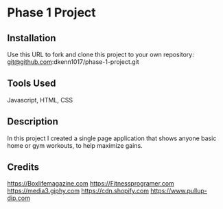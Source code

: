 # Phase 1 Project

## Installation
Use this URL to  fork and clone this project to your own repository: git@github.com:dkenn1017/phase-1-project.git

## Tools Used
Javascript, HTML, CSS

## Description
In this project I created a single page application that shows anyone basic home or gym workouts, to help maximize gains.

## Credits
https://Boxlifemagazine.com
https://Fitnessprogramer.com
https://media3.giphy.com
https://cdn.shopify.com
https://www.pullup-dip.com